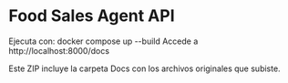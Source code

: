 # Food Sales Agent API
Ejecuta con: docker compose up --build
Accede a http://localhost:8000/docs

Este ZIP incluye la carpeta Docs con los archivos originales que subiste.
